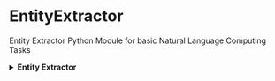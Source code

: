 # EntityExtractor
Entity Extractor Python Module for basic Natural Language Computing Tasks

<!-- Entity Extractor -->
<details>
  <summary><strong>Entity Extractor</strong></summary>
  <p>
    This is a simple Python class, <code>EntityExtractor</code>, that provides methods to extract and convert entities from text. It currently supports extracting and converting dates, times, and URLs.
  </p>
  <h3>Why does this exist?</h3>
  <p>
    The <code>EntityExtractor</code> class aims to simplify the extraction and conversion of common entities from text. It can be useful in various natural language processing (NLP) tasks where extracting specific information such as dates, times, or URLs is required.
  </p>
  <h3>License</h3>
  <p>
    This code is open source and available under the <a href="https://opensource.org/licenses/MIT">MIT License</a>. You are free to use, modify, and distribute it, as long as the original license is included and proper attribution is given.
  </p>
  <h3>Example Usage</h3>
  <pre><code>
    # Instantiate the EntityExtractor with some text
    text = "I have an appointment on January 15th at 2:30 PM. Visit my website at https://example.com"
    extractor = EntityExtractor(text)

    # Extract and convert the date
    date = extractor.extract_date()
    if date:
        formatted_date = extractor.convert_date(date)
        print("Date:", formatted_date)
    else:
        print("No date found")

    # Extract and convert the time
    times = extractor.extract_time()
    if times:
        for time in times:
            formatted_time = extractor.convert_time(time)
            print("Time:", formatted_time)
    else:
        print("No time found")

    # Extract URLs
    urls = extractor.extract_url()
    if urls:
        print("URLs:")
        for url in urls:
            print(url)
    else:
        print("No URLs found")
  </code></pre>
  <p>
    Note: The above example assumes that you have already imported the necessary modules and instantiated the <code>EntityExtractor</code> class.
  </p>
</details>
